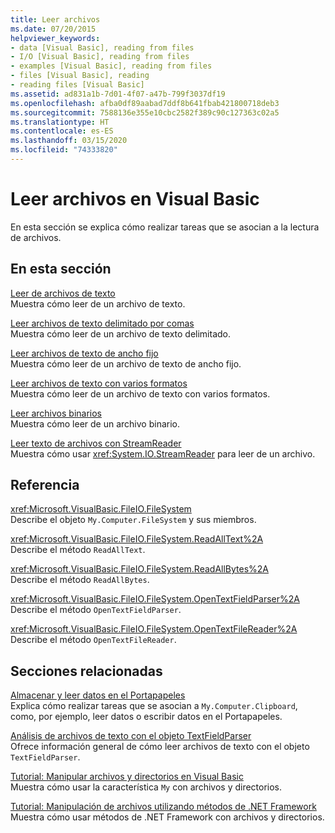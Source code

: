 ```yaml
---
title: Leer archivos
ms.date: 07/20/2015
helpviewer_keywords:
- data [Visual Basic], reading from files
- I/O [Visual Basic], reading from files
- examples [Visual Basic], reading from files
- files [Visual Basic], reading
- reading files [Visual Basic]
ms.assetid: ad831a1b-7d01-4f07-a47b-799f3037df19
ms.openlocfilehash: afba0df89aabad7ddf8b641fbab421800718deb3
ms.sourcegitcommit: 7588136e355e10cbc2582f389c90c127363c02a5
ms.translationtype: HT
ms.contentlocale: es-ES
ms.lasthandoff: 03/15/2020
ms.locfileid: "74333820"
---
```

# <a name="reading-from-files-in-visual-basic"></a>Leer archivos en Visual Basic

En esta sección se explica cómo realizar tareas que se asocian a la lectura de archivos.  
  
## <a name="in-this-section"></a>En esta sección  

 [Leer de archivos de texto](../../../../visual-basic/developing-apps/programming/drives-directories-files/how-to-read-from-text-files.md)  
 Muestra cómo leer de un archivo de texto.  
  
 [Leer archivos de texto delimitado por comas](../../../../visual-basic/developing-apps/programming/drives-directories-files/how-to-read-from-comma-delimited-text-files.md)  
 Muestra cómo leer de un archivo de texto delimitado.  
  
 [Leer archivos de texto de ancho fijo](../../../../visual-basic/developing-apps/programming/drives-directories-files/how-to-read-from-fixed-width-text-files.md)  
 Muestra cómo leer de un archivo de texto de ancho fijo.  
  
 [Leer archivos de texto con varios formatos](../../../../visual-basic/developing-apps/programming/drives-directories-files/how-to-read-from-text-files-with-multiple-formats.md)  
 Muestra cómo leer de un archivo de texto con varios formatos.  
  
 [Leer archivos binarios](../../../../visual-basic/developing-apps/programming/drives-directories-files/how-to-read-from-binary-files.md)  
 Muestra cómo leer de un archivo binario.  
  
 [Leer texto de archivos con StreamReader](../../../../visual-basic/developing-apps/programming/drives-directories-files/how-to-read-text-from-files-with-a-streamreader.md)  
 Muestra cómo usar <xref:System.IO.StreamReader> para leer de un archivo.  
  
## <a name="reference"></a>Referencia  

 <xref:Microsoft.VisualBasic.FileIO.FileSystem>  
 Describe el objeto `My.Computer.FileSystem` y sus miembros.  
  
 <xref:Microsoft.VisualBasic.FileIO.FileSystem.ReadAllText%2A>  
 Describe el método `ReadAllText`.  
  
 <xref:Microsoft.VisualBasic.FileIO.FileSystem.ReadAllBytes%2A>  
 Describe el método `ReadAllBytes`.  
  
 <xref:Microsoft.VisualBasic.FileIO.FileSystem.OpenTextFieldParser%2A>  
 Describe el método `OpenTextFieldParser`.  
  
 <xref:Microsoft.VisualBasic.FileIO.FileSystem.OpenTextFileReader%2A>  
 Describe el método `OpenTextFileReader`.  
  
## <a name="related-sections"></a>Secciones relacionadas  

 [Almacenar y leer datos en el Portapapeles](../../../../visual-basic/developing-apps/programming/computer-resources/storing-data-to-and-reading-from-the-clipboard.md)  
 Explica cómo realizar tareas que se asocian a `My.Computer.Clipboard`, como, por ejemplo, leer datos o escribir datos en el Portapapeles.  
  
 [Análisis de archivos de texto con el objeto TextFieldParser](../../../../visual-basic/developing-apps/programming/drives-directories-files/parsing-text-files-with-the-textfieldparser-object.md)  
 Ofrece información general de cómo leer archivos de texto con el objeto `TextFieldParser`.  
  
 [Tutorial: Manipular archivos y directorios en Visual Basic](../../../../visual-basic/developing-apps/programming/drives-directories-files/walkthrough-manipulating-files-and-directories.md)  
 Muestra cómo usar la característica `My` con archivos y directorios.  
  
 [Tutorial: Manipulación de archivos utilizando métodos de .NET Framework](../../../../visual-basic/developing-apps/programming/drives-directories-files/walkthrough-manipulating-files-by-using-net-framework-methods.md)  
 Muestra cómo usar métodos de .NET Framework con archivos y directorios.
